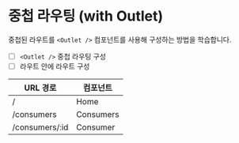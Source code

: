 # 중첩 라우팅 (with Outlet)

중첩된 라우트를 `<Outlet />` 컴포넌트를 사용해 구성하는 방법을 학습합니다.

- [ ] `<Outlet />` 중첩 라우팅 구성
- [ ] 라우트 안에 라우트 구성

| URL 경로       | 컴포넌트  |
| -------------- | --------- |
| /              | Home      |
| /consumers     | Consumers |
| /consumers/:id | Consumer  |
